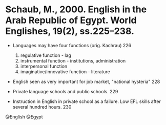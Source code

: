 # Schaub, M., 2000. English in the Arab Republic of Egypt. World Englishes, 19(2), ss.225–238.

- Languages may have four functions (orig. Kachrau) 226
  1. regulative function - lag
  2. instrumental function - institutions, administration
  3. interpersonal function
  4. imaginative/innovative function - literature

- English seen as very important for job market, "national hysteria" 228

- Private language schools and public schools. 229

- Instruction in English in private school as a failure. Low EFL skills after several hundred hours. 230

@English
@Egypt
